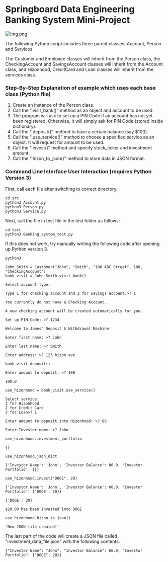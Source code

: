 # Springboard Data Engineering Banking System Mini-Project

![img.png](https://www.google.com/url?sa=i&url=https%3A%2F%2Fwww.bcsconsulting.com%2Fblog%2Fcore-banking-systems-hint-at-why-banks-find-agile-a-challenge%2F&psig=AOvVaw3Peq9eXkb1mUzcGc8zPHym&ust=1614297748929000&source=images&cd=vfe&ved=0CAIQjRxqFwoTCNCCqfjdg-8CFQAAAAAdAAAAABAD)


The following Python script includes three parent classes: Account, Person and Services

The Customer and Employee classes will inherit from the Person class, the
CheckingAccount and SavingsAccount classes will inherit from the Account class,
and Hizonhood, CreditCard and Loan classes will inherit from the services class.

### Step-By-Step Explanation of example which uses each base class (Python file)

1) Create an instance of the Person class.
2) Call the ".visit_bank()" method as an object and account to be used.
3) The program will ask to set up a PIN Code if an account has not yet been registered. Otherwise, it will simply ask for PIN Code (stored inside dictionary).
4) Call the ".deposit()" method to have a certain balance (say $100).
5) Call the ".use_service()" method to choose a specified service as an object. It will request for amount to be used.
6) Call the ".invest()" method and specify stock_ticker and investment amount.
7) Call the ".hizon_to_json()" method to store data in JSON format.

### Command Line Interface User Interaction (requires Python Version 3)

First, call each file after switching to correct directory.

```
cd src
python3 Account.py
python3 Person.py
python3 Service.py
```

Next, call the file in test file in the test folder as follows:

```
cd test
python3 Banking_system_test.py
```

If this does not work, try manually writing the following code after opening up Python version 3.

```
python3
```

```
John_Smith = Customer("John", "Smith", "100 ABC Street", 100, "CheckingAccount")
bank_visit = John_Smith.visit_bank()

Select account type:

Type 1 for checking account and 2 for savings account.>? 1

You currently do not have a Checking Account.

A new checking account will be created automatically for you.

Set up PIN Code: >? 1234

Welcome to James' Deposit & Withdrawal Machine!

Enter first name: >? John

Enter last name: >? Smith

Enter address: >? 123 hizon ave

bank_visit.deposit()

Enter amount to deposit: >? 100

100.0

use_hizonhood = bank_visit.use_service()

Select service:
1 for Hizonhood
2 for Credit Card
3 for Loan>? 1

Enter amount to deposit into Hizonhood: >? 80

Enter Investor name: >? John

use_hizonhood.investment_portfolio

{}

use_hizonhood.json_dict

{'Investor Name': 'John', 'Investor Balance': 80.0, 'Investor Portfolio': {}}

use_hizonhood.invest("DOGE", 20)

{'Investor Name': 'John', 'Investor Balance': 60.0, 'Investor Portfolio': {'DOGE': 20}}

{'DOGE': 20}

$20.00 has been invested into DOGE

use_hizonhood.hizon_to_json()

'New JSON file created!'
```

The last part of the code will create a JSON file called "investment_data_file.json" with the following contents:

```
{"Investor Name": "John", "Investor Balance": 60.0, "Investor Portfolio": {"DOGE": 20}}
```

